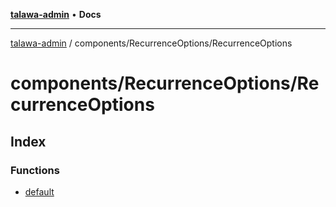 [**talawa-admin**](../../../README.md) • **Docs**

***

[talawa-admin](../../../modules.md) / components/RecurrenceOptions/RecurrenceOptions

# components/RecurrenceOptions/RecurrenceOptions

## Index

### Functions

- [default](functions/default.md)
